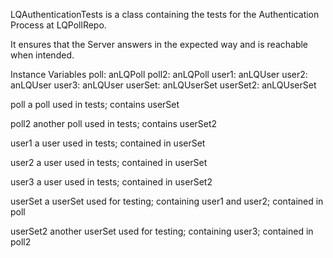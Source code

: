 LQAuthenticationTests is a class containing the tests for the Authentication Process at LQPollRepo.

It ensures that the Server answers in the expected way and is reachable when intended.

Instance Variables
	poll:		anLQPoll
	poll2:		anLQPoll
	user1:		anLQUser
	user2:		anLQUser
	user3:		anLQUser
	userSet:		anLQUserSet
	userSet2:		anLQUserSet

poll
	a poll used in tests; contains userSet

poll2
	another poll used in tests; contains userSet2

user1
	a user used in tests; contained in userSet

user2
	a user used in tests; contained in userSet

user3
	a user used in tests; contained in userSet2

userSet
	a userSet used for testing; containing user1 and user2; contained in poll

userSet2
	another userSet used for testing; containing user3; contained in poll2
